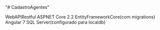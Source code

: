 "# CadastroAgentes" 

WebAPIRestful ASPNET Core 2.2
EntityFrameworkCore(com migrations)
Angular 7
SQL Server(configurado para localdb)
